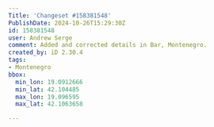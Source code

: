 ```yaml
---
Title: 'Changeset #158381548'
PublishDate: 2024-10-26T15:29:30Z
id: 158381548
user: Andrew Serge
comment: Added and corrected details in Bar, Montenegro.
created_by: iD 2.30.4
tags:
- Montenegro
bbox:
  min_lon: 19.0912666
  min_lat: 42.104485
  max_lon: 19.096595
  max_lat: 42.1063658

---
```

